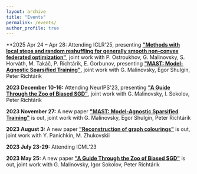 ```yaml
---
layout: archive
title: "Events"
permalink: /events/
author_profile: true
---
```


**2025 Apr 24 – Apr 28: Attending ICLR'25, presenting [**"Methods with local steps and random reshuffling for generally smooth non-convex federated optimization"**](https://arxiv.org/abs/2412.02781), joint work with P. Ostroukhov, G. Malinovsky, S. Horváth, M. Takáč, P. Richtárik, E. Gorbunov, presenting [**"MAST: Model-Agnostic Sparsified Training"**](https://arxiv.org/abs/2311.16086), joint work with G. Malinovsky, Egor Shulgin, Peter Richtárik

**2023 December 10-16:** Attending NeurIPS'23, presenting [**"A Guide Through the Zoo of Biased SGD"**](https://arxiv.org/abs/2305.16296), joint work with G. Malinovsky, I. Sokolov, Peter Richtárik

**2023 November 27:** A new paper [**"MAST: Model-Agnostic Sparsified Training"**](https://arxiv.org/abs/2311.16086) is out, joint work with G. Malinovsky, Egor Shulgin, Peter Richtárik

**2023 August 3:** A new paper [**"Reconstruction of graph colourings"**](https://arxiv.org/abs/2308.01671) is out, joint work with Y. Panichkin, M. Zhukovskii

**2023 July 23-29:** Attending ICML'23

**2023 May 25:** A new paper [**"A Guide Through the Zoo of Biased SGD"**](https://arxiv.org/abs/2305.16296) is out, joint work with G. Malinovsky, Igor Sokolov, Peter Richtárik